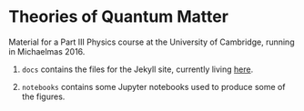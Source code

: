 # Theories of Quantum Matter

Material for a Part III Physics course at the University of Cambridge, running in Michaelmas 2016.

1. `docs` contains the files for the Jekyll site, currently living [here](http://tqm.usertest.mws3.csx.cam.ac.uk/docs/).

2. `notebooks` contains some Jupyter notebooks used to produce some of the figures. 
